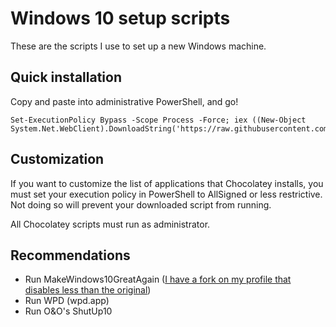# Windows 10 setup scripts

These are the scripts I use to set up a new Windows machine.

## Quick installation

Copy and paste into administrative PowerShell, and go!

	Set-ExecutionPolicy Bypass -Scope Process -Force; iex ((New-Object System.Net.WebClient).DownloadString('https://raw.githubusercontent.com/ideaman924/windows_setup/master/setup.ps1'))

## Customization

If you want to customize the list of applications that Chocolatey installs, you must set your execution policy in PowerShell to AllSigned or less restrictive. Not doing so will prevent your downloaded script from running.

All Chocolatey scripts must run as administrator.

## Recommendations

 - Run MakeWindows10GreatAgain ([I have a fork on my profile that disables less than the original][makewindows10greatagain-fork])
 - Run WPD (wpd.app)
 - Run O&O's ShutUp10

[makewindows10greatagain-fork]: https://github.com/ideaman924/MakeWindows10GreatAgain
